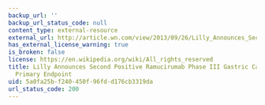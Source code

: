 ```yaml
---
backup_url: ''
backup_url_status_code: null
content_type: external-resource
external_url: http://article.wn.com/view/2013/09/26/Lilly_Announces_Second_Positive_Ramucirumab_Phase_III_Gastri_v/
has_external_license_warning: true
is_broken: false
license: https://en.wikipedia.org/wiki/All_rights_reserved
title: Lilly Announces Second Positive Ramucirumab Phase III Gastric Cancer StudyMeets
  Primary Endpoint
uid: 5a0fa25b-f240-450f-96fd-d176cb3319da
url_status_code: 200
---
```

